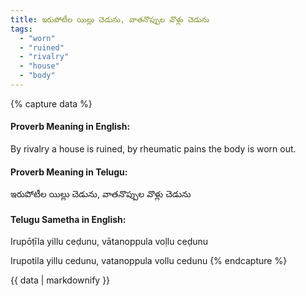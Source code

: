 ```yaml
---
title: ఇరుపోటీల యిల్లు చెడును, వాతనొప్పుల వొళ్లు చెడును
tags:
  - "worn"
  - "ruined"
  - "rivalry"
  - "house"
  - "body"
---
```


{% capture data %}
#### Proverb Meaning in English:
By rivalry a house is ruined, by rheumatic pains the body is worn out.

#### Proverb Meaning in Telugu:
ఇరుపోటీల యిల్లు చెడును, వాతనొప్పుల వొళ్లు చెడును

#### Telugu Sametha in English:
Irupōṭīla yillu ceḍunu, vātanoppula voḷlu ceḍunu

Irupotila yillu cedunu, vatanoppula vollu cedunu
{% endcapture %}

{{ data | markdownify }}


